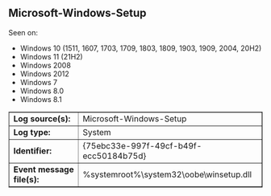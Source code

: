 ## Microsoft-Windows-Setup

Seen on:
* Windows 10 (1511, 1607, 1703, 1709, 1803, 1809, 1903, 1909, 2004, 20H2)
* Windows 11 (21H2)
* Windows 2008
* Windows 2012
* Windows 7
* Windows 8.0
* Windows 8.1

<table border="1" class="docutils">
  <tbody>
    <tr>
      <td><b>Log source(s):</b></td>
      <td>Microsoft-Windows-Setup</td>
    </tr>
    <tr>
      <td><b>Log type:</b></td>
      <td>System</td>
    </tr>
    <tr>
      <td><b>Identifier:</b></td>
      <td>{75ebc33e-997f-49cf-b49f-ecc50184b75d}</td>
    </tr>
    <tr>
      <td><b>Event message file(s):</b></td>
      <td>%systemroot%\system32\oobe\winsetup.dll</td>
    </tr>
  </tbody>
</table>

&nbsp;

